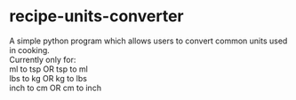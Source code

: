 # recipe-units-converter
A simple python program which allows users to convert common units used in cooking.</br>
Currently only for:</br>
ml to tsp OR tsp to ml </br>
lbs to kg OR kg to lbs </br>
inch to cm OR cm to inch 
